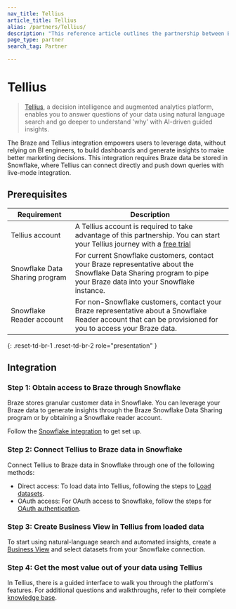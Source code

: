 ```yaml
---
nav_title: Tellius
article_title: Tellius
alias: /partners/Tellius/
description: "This reference article outlines the partnership between Braze and Tellius, a decision intelligence and augmented analytics platform, allowing you to leverage data, without relying on BI engineers, to build dashboards and generate insights to make better marketing decisions."
page_type: partner
search_tag: Partner

---
```


# Tellius

> [Tellius](https://www.tellius.com/), a decision intelligence and augmented analytics platform, enables you to answer questions of your data using natural language search and go deeper to understand 'why' with AI-driven guided insights.

The Braze and Tellius integration empowers users to leverage data, without relying on BI engineers, to build dashboards and generate insights to make better marketing decisions. This integration requires Braze data be stored in Snowflake, where Tellius can connect directly and push down queries with live-mode integration.

## Prerequisites

| Requirement | Description |
| ----------- | ----------- |
| Tellius account | A Tellius account is required to take advantage of this partnership. You can start your Tellius journey with a [free trial](https://www.tellius.com/free-trial/)|
| Snowflake Data Sharing program | For current Snowflake customers, contact your Braze representative about the Snowflake Data Sharing program to pipe your Braze data into your Snowflake instance.|
| Snowflake Reader account | For non-Snowflake customers, contact your Braze representative about a Snowflake Reader account that can be provisioned for you to access your Braze data.|
{: .reset-td-br-1 .reset-td-br-2 role="presentation" }

## Integration

### Step 1: Obtain access to Braze through Snowflake

Braze stores granular customer data in Snowflake. You can leverage your Braze data to generate insights through the Braze Snowflake Data Sharing program or by obtaining a Snowflake reader account. 

Follow the [Snowflake integration]({{site.baseurl}}/partners/data_and_infrastructure_agility/data_warehouses/snowflake/) to get set up. 

### Step 2: Connect Tellius to Braze data in Snowflake

Connect Tellius to Braze data in Snowflake through one of the following methods:

- Direct access: To load data into Tellius, following the steps to [Load datasets](https://help.tellius.com/article/jn6o59d5gk-load-datasets).
- OAuth access: For OAuth access to Snowflake, follow the steps for [OAuth authentication](https://help.tellius.com/article/11517w63b6-oauth-authentication-for-snowflake).

### Step 3: Create Business View in Tellius from loaded data

To start using natural-language search and automated insights, create a [Business View](https://help.tellius.com/article/hy9yvh5tom-create-business-view) and select datasets from your Snowflake connection.

### Step 4: Get the most value out of your data using Tellius

In Tellius, there is a guided interface to walk you through the platform's features. For additional questions and walkthroughs, refer to their complete [knowledge base](https://help.tellius.com/).